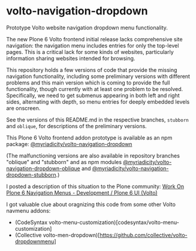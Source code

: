 # volto-navigation-dropdown

Prototype Volto website navigation dropdown menu functionality.

The new Plone 6 Volto frontend initial release lacks comprehensive site
navigation: the navigation menu includes entries for only the top-level
pages. This is a critical lack for some kinds of websites, particularly
information sharing websites intended for browsing.

This repository holds a few versions of code that provide the missing
navigation functionality, including some preliminary versions with
different problems and this main version which is coming to provide the
full functionality, though currently with at least one problem to be
resolved. Specifically, we need to get submenus appearing in both left and
right sides, alternating with depth, so menu entries for deeply embedded
levels are onscreen.

See the versions of this README.md in the respective branches, `stubborn` and `oblique`, for descriptions of the preliminary versions.

This Plone 6 Volto frontend addon prototype is available as an npm package: [@myriadicity/volto-navigation-dropdown](https://www.npmjs.com/package/@myriadicity/volto-navigation-dropdown)

(The malfunctioning versions are also available in repository branches
"oblique" and "stubborn" and as npm modules
[@myriadicity/volto-navigation-dropdown-oblique](https://www.npmjs.com/package/@myriadicity/volto-navigation-dropdown-oblique)
and
[@myriadicity/volto-navigation-dropdown-stubborn](https://www.npmjs.com/package/@myriadicity/volto-navigation-dropdown-stubborn).)

I posted a description of this situation to the Plone community: [Work On
Plone 6 Navigation Menus - Development / Plone 6 UI (Volto)](https://community.plone.org/t/work-on-plone-6-navigation-menus/16169)

I got valuable clue about oragnizing this code from some other Volto
navmenu addons:

* (CodeSyntax volto-menu-customization)[codesyntax/volto-menu-customization]
* (Collective volto-men-dropdown)[https://github.com/collective/volto-dropdownmenu]

